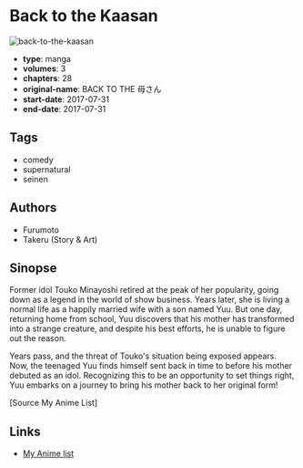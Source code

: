 # Back to the Kaasan

![back-to-the-kaasan](https://cdn.myanimelist.net/images/manga/2/204353.jpg)

-   **type**: manga
-   **volumes**: 3
-   **chapters**: 28
-   **original-name**: BACK TO THE 母さん
-   **start-date**: 2017-07-31
-   **end-date**: 2017-07-31

## Tags

-   comedy
-   supernatural
-   seinen

## Authors

-   Furumoto
-   Takeru (Story & Art)

## Sinopse

Former idol Touko Minayoshi retired at the peak of her popularity, going down as a legend in the world of show business. Years later, she is living a normal life as a happily married wife with a son named Yuu. But one day, returning home from school, Yuu discovers that his mother has transformed into a strange creature, and despite his best efforts, he is unable to figure out the reason.

Years pass, and the threat of Touko's situation being exposed appears. Now, the teenaged Yuu finds himself sent back in time to before his mother debuted as an idol. Recognizing this to be an opportunity to set things right, Yuu embarks on a journey to bring his mother back to her original form!

[Source My Anime List]

## Links

-   [My Anime list](https://myanimelist.net/manga/109456/Back_to_the_Kaasan)
